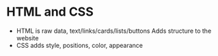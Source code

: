 # HTML and CSS
- HTML is raw data, text/links/cards/lists/buttons
Adds structure to the website
- CSS adds style, positions, color, appearance
